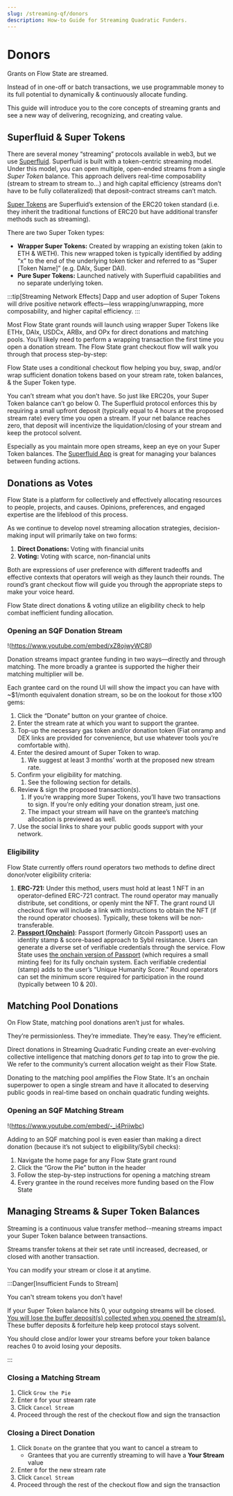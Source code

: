 ```yaml
---
slug: /streaming-qf/donors
description: How-to Guide for Streaming Quadratic Funders.
---
```


# Donors

Grants on Flow State are streamed. 

Instead of in one-off or batch transactions, we use programmable money to its full potential to dynamically & continuously allocate funding.

This guide will introduce you to the core concepts of streaming grants and see a new way of delivering, recognizing, and creating value.

## Superfluid & Super Tokens

There are several money “streaming” protocols available in web3, but we use [Superfluid](https://docs.superfluid.finance/docs/concepts/superfluid). Superfluid is built with a token-centric streaming model. Under this model, you can open multiple, open-ended streams from a single *Super Token* balance. This approach delivers real-time composability (stream to stream to stream to…) and high capital efficiency (streams don’t have to be fully collateralized) that deposit-contract streams can’t match.

[Super Tokens](https://docs.superfluid.finance/docs/concepts/overview/super-tokens) are Superfluid’s extension of the ERC20 token standard (i.e. they inherit the traditional functions of ERC20 but have additional transfer methods such as streaming). 

There are two Super Token types: 

- **Wrapper Super Tokens:** Created by wrapping an existing token (akin to ETH & WETH). This new wrapped token is typically identified by adding “x” to the end of the underlying token ticker and referred to as “Super [Token Name]” (e.g. DAIx, Super DAI).
- **Pure Super Tokens:** Launched natively with Superfluid capabilities and no separate underlying token.

:::tip[Streaming Network Effects]
Dapp and user adoption of Super Tokens will drive positive network effects—less wrapping/unwrapping, more composability, and higher capital efficiency.
:::

Most Flow State grant rounds will launch using wrapper Super Tokens like ETHx, DAIx, USDCx, ARBx, and OPx for direct donations and matching pools. You’ll likely need to perform a wrapping transaction the first time you open a donation stream. The Flow State grant checkout flow will walk you through that process step-by-step:

Flow State uses a conditional checkout flow helping you buy, swap, and/or wrap sufficient donation tokens based on your stream rate, token balances, & the Super Token type.

You can’t stream what you don’t have. So just like ERC20s, your Super Token balance can’t go below 0. The Superfluid protocol enforces this by requiring a small upfront deposit (typically equal to 4 hours at the proposed stream rate) every time you open a stream. If your net balance reaches zero, that deposit will incentivize the liquidation/closing of your stream and keep the protocol solvent. 

Especially as you maintain more open streams, keep an eye on your Super Token balances. The [Superfluid App](https://app.superfluid.finance/) is great for managing your balances between funding actions.

## Donations as Votes

Flow State is a platform for collectively and effectively allocating resources to people, projects, and causes. Opinions, preferences, and engaged expertise are the lifeblood of this process.

As we continue to develop novel streaming allocation strategies, decision-making input will primarily take on two forms:

1. **Direct Donations:** Voting with financial units
2. **Voting:** Voting with scarce, non-financial units

Both are expressions of user preference with different tradeoffs and effective contexts that operators will weigh as they launch their rounds. The round’s grant checkout flow will guide you through the appropriate steps to make your voice heard.

Flow State direct donations & voting utilize an eligibility check to help combat inefficient funding allocation. 

### Opening an SQF Donation Stream

!(https://www.youtube.com/embed/xZ8ojwyWC8I)

Donation streams impact grantee funding in two ways—directly and through matching. The more broadly a grantee is supported the higher their matching multiplier will be. 

Each grantee card on the round UI will show the impact you can have with ~$1/month equivalent donation stream, so be on the lookout for those x100 gems:

1. Click the “Donate” button on your grantee of choice.
2. Enter the stream rate at which you want to support the grantee.
3. Top-up the necessary gas token and/or donation token (Fiat onramp and DEX links are provided for convenience, but use whatever tools you’re comfortable with).
4. Enter the desired amount of Super Token to wrap.
    1. We suggest at least 3 months’ worth at the proposed new stream rate.
5. Confirm your eligibility for matching.
    1. See the following section for details.
6. Review & sign the proposed transaction(s).
    1. If you’re wrapping more Super Tokens, you’ll have two transactions to sign. If you’re only editing your donation stream, just one.
    2. The impact your stream will have on the grantee’s matching allocation is previewed as well.
7. Use the social links to share your public goods support with your network.

### Eligibility

Flow State currently offers round operators two methods to define direct donor/voter eligibility criteria:

1. **ERC-721:** Under this method, users must hold at least 1 NFT in an operator-defined ERC-721 contract. The round operator may manually distribute, set conditions, or openly mint the NFT. The grant round UI checkout flow will include a link with instructions to obtain the NFT (if the round operator chooses). Typically, these tokens will be non-transferable. 
2. [**Passport (Onchain)**](https://support.passport.xyz/passport-knowledge-base): Passport (formerly Gitcoin Passport) uses an identity stamp & score-based approach to Sybil resistance. Users can generate a diverse set of verifiable credentials through the service. Flow State uses [the onchain version of Passport](https://support.passport.xyz/passport-knowledge-base/using-passport/onchain-passport) (which requires a small minting fee) for its fully onchain system. Each verifiable credential (stamp) adds to the user’s “Unique Humanity Score.” Round operators can set the minimum score required for participation in the round (typically between 10 & 20).

## Matching Pool Donations

On Flow State, matching pool donations aren’t just for whales. 

They’re permissionless. They’re immediate. They’re easy. They’re efficient.

Direct donations in Streaming Quadratic Funding create an ever-evolving collective intelligence that matching donors *get to* tap into to grow the pie. We refer to the community’s current allocation weight as their Flow State.

Donating to the matching pool amplifies the Flow State. It's an onchain superpower to open a single stream and have it allocated to deserving public goods in real-time based on onchain quadratic funding weights.

### Opening an SQF Matching Stream

!(https://www.youtube.com/embed/-_i4Priiwbc)

Adding to an SQF matching pool is even easier than making a direct donation (because it’s not subject to eligibility/Sybil checks):

1. Navigate the home page for any Flow State grant round
2. Click the “Grow the Pie” button in the header
3. Follow the step-by-step instructions for opening a matching stream
4. Every grantee in the round receives more funding based on the Flow State

## Managing Streams & Super Token Balances

Streaming is a continuous value transfer method--meaning streams impact your Super Token balance between transactions.

Streams transfer tokens at their set rate until increased, decreased, or closed with another transaction. 

You can modify your stream or close it at anytime.

:::Danger[Insufficient Funds to Stream]

You can't stream tokens you don't have! 

If your Super Token balance hits 0, your outgoing streams will be closed. [You will lose the buffer deposit(s) collected when you opened the stream(s).](https://help.superfluid.finance/en/articles/5744874-how-do-stream-buffers-work-in-superfluid) These buffer deposits & forfeiture help keep protocol stays solvent.

You should close and/or lower your streams before your token balance reaches 0 to avoid losing your deposits.

:::

### Closing a Matching Stream
1. Click `Grow the Pie`
2. Enter `0` for your stream rate
3. Click `Cancel Stream`
4. Proceed through the rest of the checkout flow and sign the transaction

### Closing a Direct Donation
1. Click `Donate` on the grantee that you want to cancel a stream to
    - Grantees that you are currently streaming to will have a **Your Stream** value 
2. Enter `0` for the new stream rate
3. Click `Cancel Stream`
4. Proceed through the rest of the checkout flow and sign the transaction